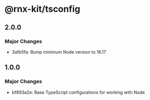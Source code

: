 # @rnx-kit/tsconfig

## 2.0.0

### Major Changes

- 3afb5fa: Bump minimum Node version to 16.17

## 1.0.0

### Major Changes

- bf893a2e: Base TypeScript configurations for working with Node

